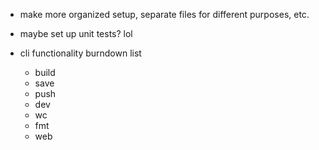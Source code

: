 - make more organized setup, separate files for different purposes, etc.
- maybe set up unit tests? lol


- cli functionality burndown list
    - build
    - save
    - push
    - dev
    - wc
    - fmt
    - web

